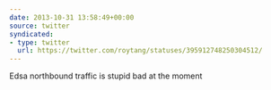 ```yaml
---
date: 2013-10-31 13:58:49+00:00
source: twitter
syndicated:
- type: twitter
  url: https://twitter.com/roytang/statuses/395912748250304512/
---
```


Edsa northbound traffic is stupid bad at the moment